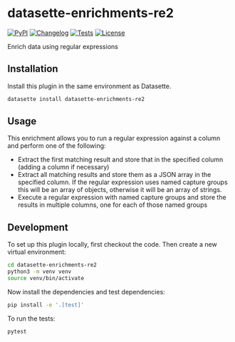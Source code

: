 # datasette-enrichments-re2

[![PyPI](https://img.shields.io/pypi/v/datasette-enrichments-re2.svg)](https://pypi.org/project/datasette-enrichments-re2/)
[![Changelog](https://img.shields.io/github/v/release/datasette/datasette-enrichments-re2?include_prereleases&label=changelog)](https://github.com/datasette/datasette-enrichments-re2/releases)
[![Tests](https://github.com/datasette/datasette-enrichments-re2/workflows/Test/badge.svg)](https://github.com/datasette/datasette-enrichments-re2/actions?query=workflow%3ATest)
[![License](https://img.shields.io/badge/license-Apache%202.0-blue.svg)](https://github.com/datasette/datasette-enrichments-re2/blob/main/LICENSE)

Enrich data using regular expressions

## Installation

Install this plugin in the same environment as Datasette.
```bash
datasette install datasette-enrichments-re2
```
## Usage

This enrichment allows you to run a regular expression against a column and perform one of the following:

- Extract the first matching result and store that in the specified column (adding a column if necessary)
- Extract all matching results and store them as a JSON array in the specified column. If the regular expression uses named capture groups this will be an array of objects, otherwise it will be an array of strings.
- Execute a regular expression with named capture groups and store the results in multiple columns, one for each of those named groups

## Development

To set up this plugin locally, first checkout the code. Then create a new virtual environment:
```bash
cd datasette-enrichments-re2
python3 -m venv venv
source venv/bin/activate
```
Now install the dependencies and test dependencies:
```bash
pip install -e '.[test]'
```
To run the tests:
```bash
pytest
```
